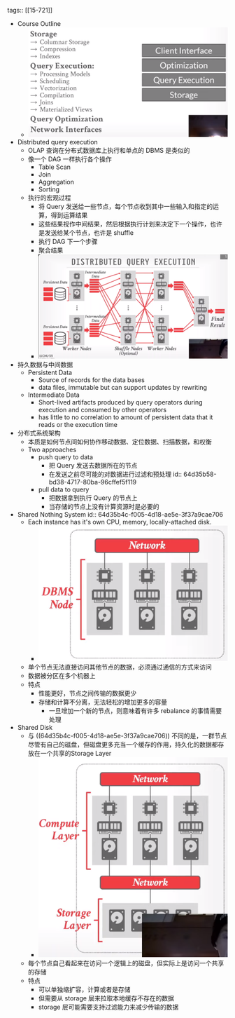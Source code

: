 tags:: [[15-721]]

- Course Outline
	- ![image.png](../assets/image_1691571991621_0.png)
- Distributed query execution
	- OLAP 查询在分布式数据库上执行和单点的 DBMS 是类似的
	- 像一个 DAG 一样执行各个操作
		- Table Scan
		- Join
		- Aggregation
		- Sorting
	- 执行的宏观过程
		- 将 Query 发送给一些节点，每个节点收到其中一些输入和指定的运算，得到运算结果
		- 这些结果视作中间结果，然后根据执行计划来决定下一个操作，也许是发送给某个节点，也许是 shuffle
		- 执行 DAG 下一个步骤
		- 聚合结果
		- ![image.png](../assets/image_1691572650115_0.png)
- 持久数据与中间数据
	- Persistent Data
		- Source of records for the data bases
		- data files, immutable but can support updates by rewriting
	- Intermediate Data
		- Short-lived artifacts produced by query operators during execution and consumed by other operators
		- has little to no correlation to amount of persistent data that it reads or the execution time
- 分布式系统架构
	- 本质是如何节点间如何协作移动数据、定位数据、扫描数据，和权衡
	- Two approaches
		- push query to data
			- 把 Query 发送去数据所在的节点
			- 在发送之前尽可能的对数据进行过滤和预处理
			  id:: 64d35b58-bd38-4717-80ba-96cffef5f119
		- pull data to query
			- 把数据拿到执行 Query 的节点上
			- 当存储的节点上没有计算资源时是必要的
- Shared Nothing System
  id:: 64d35b4c-f005-4d18-ae5e-3f37a9cae706
	- Each instance has it's own CPU, memory, locally-attached disk.
		- ![image.png](../assets/image_1691578313457_0.png)
	- 单个节点无法直接访问其他节点的数据，必须通过通信的方式来访问
	- 数据被分区在多个机器上
	- 特点
		- 性能更好，节点之间传输的数据更少
		- 存储和计算不分离，无法轻松的增加更多的容量
			- 一旦增加一个新的节点，则意味着有许多 rebalance 的事情需要处理
- Shared Disk
	- 与 ((64d35b4c-f005-4d18-ae5e-3f37a9cae706)) 不同的是，一群节点尽管有自己的磁盘，但磁盘更多充当一个缓存的作用，持久化的数据都存放在一个共享的Storage Layer
		- ![image.png](../assets/image_1691578420031_0.png)
	- 每个节点自己看起来在访问一个逻辑上的磁盘，但实际上是访问一个共享的存储
	- 特点
		- 可以单独缩扩容，计算或者是存储
		- 但需要从 storage 层来拉取本地缓存不存在的数据
		- storage 层可能需要支持过滤能力来减少传输的数据